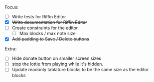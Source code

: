 Focus:
- [ ] Write tests for Riffin Editor
- [x] ~~Write documentation for Riffin Editor~~
- [ ] Create constraints for the editor
  - [ ] Max blocks / max note size
- [x] ~~Add padding to Save / Delete buttons~~

Extra:
- [ ] Hide donate button on smaller screen sizes
- [ ] stop the lottie from playing while it's hidden.
- [ ] Update readonly tablature blocks to be the same size as the editor blocks